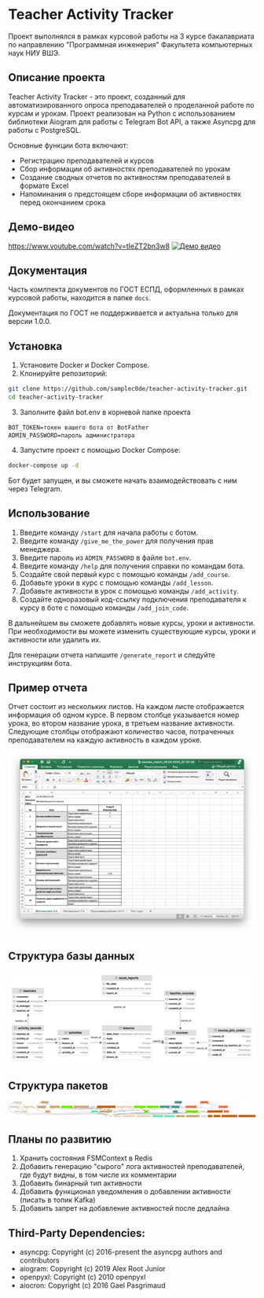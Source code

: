 # Teacher Activity Tracker
Проект выполнялся в рамках курсовой работы на 3 курсе бакалавриата по направлению "Программная инженерия"
Факультета компьютерных наук НИУ ВШЭ.

## Описание проекта

Teacher Activity Tracker - это проект, созданный для автоматизированного опроса преподавателей о проделанной работе по курсам и урокам. Проект реализован на Python с использованием библиотеки Aiogram для работы с Telegram Bot API, а также Asyncpg для работы с PostgreSQL.

Основные функции бота включают:

- Регистрацию преподавателей и курсов
- Сбор информации об активностях преподавателей по урокам
- Создание сводных отчетов по активностям преподавателей в формате Excel
- Напоминания о предстоящем сборе информации об активностях перед окончанием срока

## Демо-видео
https://www.youtube.com/watch?v=tIeZT2bn3w8
[![Демо видео](https://img.youtube.com/vi/tIeZT2bn3w8/0.jpg)](https://www.youtube.com/watch?v=tIeZT2bn3w8)

## Документация
Часть комлпекта документов по ГОСТ ЕСПД, оформленных в рамках курсовой работы, находится в папке `docs`.

Документация по ГОСТ не поддерживается и актуальна только для версии 1.0.0.

## Установка

1. Установите Docker и Docker Compose.
2. Клонируйте репозиторий:
```bash
git clone https://github.com/samplec0de/teacher-activity-tracker.git
cd teacher-activity-tracker
```
3. Заполните файл bot.env в корневой папке проекта
```
BOT_TOKEN=токен вашего бота от BotFather
ADMIN_PASSWORD=пароль администратора
```
4. Запустите проект с помощью Docker Compose:
```bash
docker-compose up -d
```

Бот будет запущен, и вы сможете начать взаимодействовать с ним через Telegram.

## Использование
1. Введите команду `/start` для начала работы с ботом.
2. Введите команду `/give_me_the_power` для получения прав менеджера.
3. Введите пароль из `ADMIN_PASSWORD` в файле `bot.env`.
3. Введите команду `/help` для получения справки по командам бота.
4. Создайте свой первый курс с помощью команды `/add_course`.
5. Добавьте уроки в курс с помощью команды `/add_lesson`.
6. Добавьте активности в урок с помощью команды `/add_activity`.
7. Создайте одноразовый код-ссылку подключения преподавателя к курсу в боте с помощью команды `/add_join_code`.

В дальнейшем вы сможете добавлять новые курсы, уроки и активности.
При необходимости вы можете изменить существующие курсы, уроки и активности или удалить их.

Для генерации отчета напишите `/generate_report` и следуйте инструкциям бота.

## Пример отчета
Отчет состоит из нескольких листов. На каждом листе отображается информация об одном курсе.
В первом столбце указывается номер урока, во втором название урока, в третьем название активности.
Следующие столбцы отображают количество часов, потраченных преподавателем на каждую активность в каждом уроке.

![report.png](assets/report.png)

## Структура базы данных

![database_diagram.png](assets/database_diagram.png)

## Структура пакетов

![packages.png](assets/packages.png)

## Планы по развитию
1. Хранить состояния FSMContext в Redis
2. Добавить генерацию "сырого" лога активностей преподавателей, где будут видны, в том числе их комментарии
3. Добавить бинарный тип активности
4. Добавить функционал уведомления о добавлении активности (писать в топик Kafka)
5. Добавить запрет на добавление активностей после дедлайна

## Third-Party Dependencies:

- asyncpg: Copyright (c) 2016-present the asyncpg authors and contributors
- aiogram: Copyright (c) 2019 Alex Root Junior
- openpyxl: Copyright (c) 2010 openpyxl
- aiocron: Copyright (c) 2016 Gael Pasgrimaud
